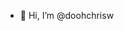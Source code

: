 - 👋 Hi, I’m @doohchrisw

<!---
doohchrisw/doohchrisw is a ✨ special ✨ repository because its `README.md` (this file) appears on your GitHub profile.
You can click the Preview link to take a look at your changes.
--->
